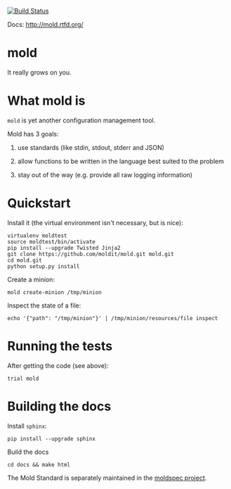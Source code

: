 [![Build Status](https://secure.travis-ci.org/iffy/mold.png)](http://travis-ci.org/iffy/mold)

Docs: http://mold.rtfd.org/


# mold #

It really grows on you.


# What mold is #

``mold`` is yet another configuration management tool.


Mold has 3 goals:

1. use standards (like stdin, stdout, stderr and JSON)

2. allow functions to be written in the language best suited to the problem

3. stay out of the way (e.g. provide all raw logging information)


# Quickstart #

Install it (the virtual environment isn't necessary, but is nice):

    virtualenv moldtest
    source moldtest/bin/activate
    pip install --upgrade Twisted Jinja2
    git clone https://github.com/moldit/mold.git mold.git
    cd mold.git
    python setup.py install

Create a minion:

    mold create-minion /tmp/minion

Inspect the state of a file:

    echo '{"path": "/tmp/minion"}' | /tmp/minion/resources/file inspect


# Running the tests #

After getting the code (see above):

    trial mold

# Building the docs #

Install ``sphinx``:

    pip install --upgrade sphinx


Build the docs

    cd docs && make html


The Mold Standard is separately maintained in the [moldspec project](https://github.com/iffy/moldspec).


